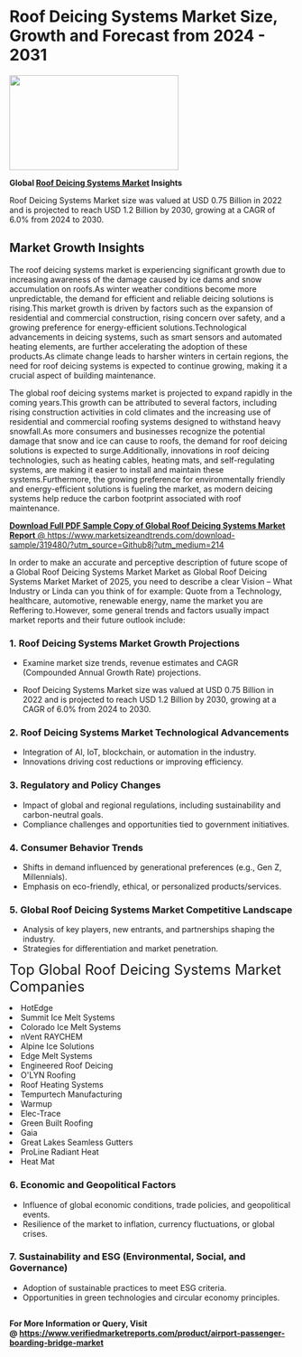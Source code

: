 <H1>Roof Deicing Systems Market Size, Growth and Forecast from 2024 - 2031</H1><img class="aligncenter size-medium wp-image-584254" src="https://thirdeyenews.in/wp-content/uploads/2024/09/Global-Market-Research-300x168.jpeg" alt="" width="300" height="168" /><p><strong>Global&nbsp;<a href="https://www.marketsizeandtrends.com/download-sample/319480/?utm_source=Github8j?utm_medium=214">Roof Deicing Systems Market</a> Insights</strong></p><p>Roof Deicing Systems Market size was valued at USD 0.75 Billion in 2022 and is projected to reach USD 1.2 Billion by 2030, growing at a CAGR of 6.0% from 2024 to 2030.</p><p><h2>Market Growth Insights</h2> <p>The roof deicing systems market is experiencing significant growth due to increasing awareness of the damage caused by ice dams and snow accumulation on roofs.As winter weather conditions become more unpredictable, the demand for efficient and reliable deicing solutions is rising.This market growth is driven by factors such as the expansion of residential and commercial construction, rising concern over safety, and a growing preference for energy-efficient solutions.Technological advancements in deicing systems, such as smart sensors and automated heating elements, are further accelerating the adoption of these products.As climate change leads to harsher winters in certain regions, the need for roof deicing systems is expected to continue growing, making it a crucial aspect of building maintenance.<a href="#"></a></p> <p>The global roof deicing systems market is projected to expand rapidly in the coming years.This growth can be attributed to several factors, including rising construction activities in cold climates and the increasing use of residential and commercial roofing systems designed to withstand heavy snowfall.As more consumers and businesses recognize the potential damage that snow and ice can cause to roofs, the demand for roof deicing solutions is expected to surge.Additionally, innovations in roof deicing technologies, such as heating cables, heating mats, and self-regulating systems, are making it easier to install and maintain these systems.Furthermore, the growing preference for environmentally friendly and energy-efficient solutions is fueling the market, as modern deicing systems help reduce the carbon footprint associated with roof maintenance.<p><a href="#"></p><p><span class=""><strong>Download Full PDF Sample Copy of Global Roof Deicing Systems Market Report</strong> @ <a href="https://www.marketsizeandtrends.com/download-sample/319480/?utm_source=Github8j?utm_medium=214" target="_blank">https://www.marketsizeandtrends.com/download-sample/319480/?utm_source=Github8j?utm_medium=214</a></span></p><p>In order to make an accurate and perceptive description of future scope of a Global&nbsp;Roof Deicing Systems Market Market as Global&nbsp;Roof Deicing Systems Market Market of 2025, you need to describe a clear Vision &ndash; What Industry or Linda can you think of for example: Quote from a Technology, healthcare, automotive, renewable energy, name the market you are Reffering to.However, some general trends and factors usually impact market reports and their future outlook include:</p><h3>1.&nbsp;<strong>Roof Deicing Systems Market Growth Projections</strong></h3><ul><li>Examine market size trends, revenue estimates and CAGR (Compounded Annual Growth Rate) projections.</li><li><p>Roof Deicing Systems Market size was valued at USD 0.75 Billion in 2022 and is projected to reach USD 1.2 Billion by 2030, growing at a CAGR of 6.0% from 2024 to 2030.</p></li></ul><h3>2.&nbsp;<strong>Roof Deicing Systems Market Technological Advancements</strong></h3><ul><li>Integration of AI, IoT, blockchain, or automation in the industry.</li><li>Innovations driving cost reductions or improving efficiency.</li></ul><h3>3.&nbsp;<strong>Regulatory and Policy Changes</strong></h3><ul><li>Impact of global and regional regulations, including sustainability and carbon-neutral goals.</li><li>Compliance challenges and opportunities tied to government initiatives.</li></ul><h3>4.&nbsp;<strong>Consumer Behavior Trends</strong></h3><ul><li>Shifts in demand influenced by generational preferences (e.g., Gen Z, Millennials).</li><li>Emphasis on eco-friendly, ethical, or personalized products/services.</li></ul><h3>5.&nbsp;<strong>Global Roof Deicing Systems Market Competitive Landscape</strong></h3><ul><li>Analysis of key players, new entrants, and partnerships shaping the industry.</li><li>Strategies for differentiation and market penetration.</li></ul><p data-pm-slice="1 1 []"><span style="color: inherit; font-family: inherit; font-size: 25px;">Top Global Roof Deicing Systems Market Companies</span></p><div class="" data-test-id=""><p><li>HotEdge</li><li> Summit Ice Melt Systems</li><li> Colorado Ice Melt Systems</li><li> nVent RAYCHEM</li><li> Alpine Ice Solutions</li><li> Edge Melt Systems</li><li> Engineered Roof Deicing</li><li> O'LYN Roofing</li><li> Roof Heating Systems</li><li> Tempurtech Manufacturing</li><li> Warmup</li><li> Elec-Trace</li><li> Green Built Roofing</li><li> Gaia</li><li> Great Lakes Seamless Gutters</li><li> ProLine Radiant Heat</li><li> Heat Mat</li></p></div><h3>6.&nbsp;<strong>Economic and Geopolitical Factors</strong></h3><ul><li>Influence of global economic conditions, trade policies, and geopolitical events.</li><li>Resilience of the market to inflation, currency fluctuations, or global crises.</li></ul><h3>7.&nbsp;<strong>Sustainability and ESG (Environmental, Social, and Governance)</strong></h3><ul><li>Adoption of sustainable practices to meet ESG criteria.</li><li>Opportunities in green technologies and circular economy principles.</li></ul><h2><strong style="font-size: 14px;">For More Information or Query, Visit @&nbsp;</strong><a style="background-color: #ffffff; font-size: 14px;" href="https://www.marketsizeandtrends.com/report/roof-deicing-systems-market/" target="_blank">https://www.verifiedmarketreports.com/product/airport-passenger-boarding-bridge-market</a></h2>